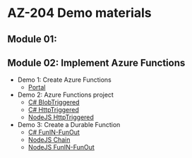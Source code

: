 # AZ-204 Demo materials

## Module 01: 

## Module 02: Implement Azure Functions


- Demo 1: Create Azure Functions 
  - [Portal](/M02/Demo%20#1%20Function/Demo.md)
- Demo 2: Azure Functions project 
  - [C# BlobTriggered](/M02/Demo%20#2%20FunctionProject/CSharpDemo1.md) 
  - [C# HttpTriggered](/M02/Demo%20#2%20FunctionProject/CSharpDemo2.md) 
  - [NodeJS HttpTriggered](/M02/Demo%20#2%20FunctionProject/NodeJSDemo.md)
- Demo 3: Create a Durable Function 
  - [C# FunIN-FunOut](/M02/Demo%20#1%20Function/Demo-csharp.md)
  - [NodeJS Chain](/M02/Demo%20#1%20Function/Demo-nodejs1.md) 
  - [NodeJS FunIN-FunOut](/M02/Demo%20#1%20Function/Demo-nodejs2.md)
